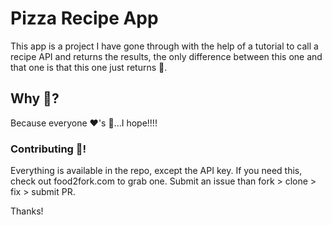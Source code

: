 # Pizza Recipe App
This app is a project I have gone through with the help of a tutorial to call a recipe API and returns the results, the only difference between this one and that one is that this one just returns 🍕.

## Why 🍕?
Because everyone ❤️'s 🍕...I hope!!!!

### Contributing 🍕!
Everything is available in the repo, except the API key. If you need this, check out food2fork.com to grab one. Submit an issue than fork > clone > fix > submit PR.

Thanks!
